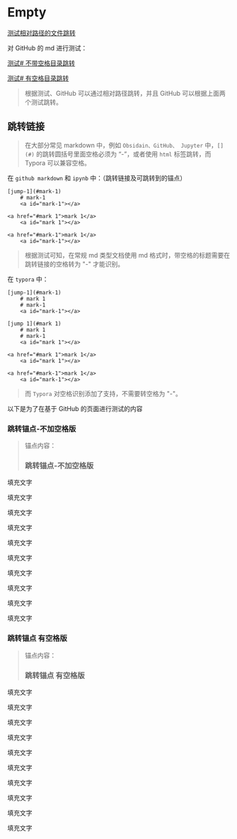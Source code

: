 # Empty

[测试相对路径的文件跳转](./测试/test.md) 

对 GitHub 的 md 进行测试：

[测试# 不带空格目录跳转](#跳转锚点-不加空格版) 

[测试# 有空格目录跳转](#跳转锚点-有空格版) 



> 根据测试、GitHub 可以通过相对路径跳转，并且 GitHub 可以根据上面两个测试跳转。

## 跳转链接



> 在大部分常见 markdown 中，例如 `Obsidain、GitHub、 Jupyter` 中，`[](#)` 的跳转圆括号里面空格必须为 “-”，或者使用 `html` 标签跳转，而 Typora 可以兼容空格。



在 `github markdown` 和 `ipynb` 中：（跳转链接及可跳转到的锚点）

```
[jump-1](#mark-1)
	# mark-1
	<a id="mark-1"></a>
	
<a href="#mark 1">mark 1</a>
	<a id="mark 1"></a>
	
<a href="#mark-1">mark 1</a>
	<a id="mark-1"></a>
```

> 根据测试可知，在常规 md 类型文档使用 md 格式时，带空格的标题需要在跳转链接的空格转为 "-" 才能识别。

在 `typora` 中：

```
[jump-1](#mark-1)
	# mark 1
	# mark-1
	<a id="mark-1"></a>
	
[jump 1](#mark 1)
	# mark 1
    # mark-1
    <a id="mark 1"></a>
    
<a href="#mark 1">mark 1</a>
	<a id="mark 1"></a>
	
<a href="#mark-1">mark 1</a>
	<a id="mark-1"></a>
```

> 而 `Typora` 对空格识别添加了支持，不需要转空格为 "-"。



以下是为了在基于 GitHub 的页面进行测试的内容



### 跳转锚点-不加空格版

>锚点内容：
>
>### 跳转锚点-不加空格版



填充文字

填充文字

填充文字

填充文字

填充文字

填充文字

填充文字

填充文字

填充文字

填充文字



### 跳转锚点 有空格版

> 锚点内容：
>
> ### 跳转锚点 有空格版





填充文字

填充文字

填充文字

填充文字

填充文字

填充文字

填充文字

填充文字

填充文字

填充文字
